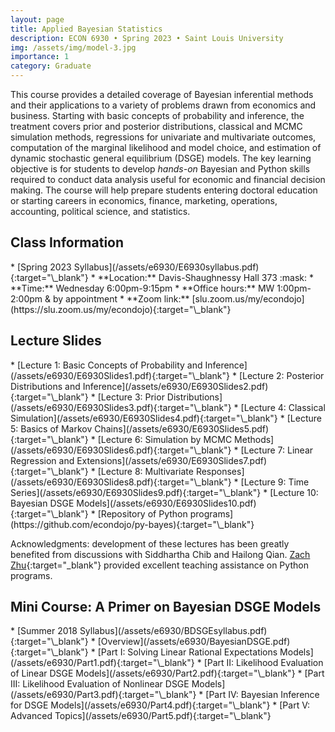 ```yaml
---
layout: page
title: Applied Bayesian Statistics
description: ECON 6930 • Spring 2023 • Saint Louis University
img: /assets/img/model-3.jpg
importance: 1
category: Graduate
---
```


This course provides a detailed coverage of Bayesian inferential methods and their applications to a variety of problems drawn from economics and business. Starting with basic concepts of probability and inference, the treatment covers prior and posterior distributions, classical and MCMC simulation methods, regressions for univariate and multivariate outcomes, computation of the marginal likelihood and model choice, and estimation of dynamic stochastic general equilibrium (DSGE) models. The key learning objective is for students to develop *hands-on* Bayesian and Python skills required to conduct data analysis useful for economic and financial decision making. The course will help prepare students entering doctoral education or starting careers in economics, finance, marketing, operations, accounting, political science, and statistics.

<div class="publications">
  <h2 class="topic">Class Information</h2>
</div>
* [Spring 2023 Syllabus](/assets/e6930/E6930syllabus.pdf){:target="\_blank"}
* **Location:** Davis-Shaughnessy Hall 373 :mask:
* **Time:** Wednesday 6:00pm-9:15pm
* **Office hours:** MW 1:00pm-2:00pm & by appointment
* **Zoom link:** [slu.zoom.us/my/econdojo](https://slu.zoom.us/my/econdojo){:target="\_blank"}

<div class="publications">
  <h2 class="topic">Lecture Slides</h2>
</div>
* [Lecture 1: Basic Concepts of Probability and Inference](/assets/e6930/E6930Slides1.pdf){:target="\_blank"}
* [Lecture 2: Posterior Distributions and Inference](/assets/e6930/E6930Slides2.pdf){:target="\_blank"}
* [Lecture 3: Prior Distributions](/assets/e6930/E6930Slides3.pdf){:target="\_blank"}
* [Lecture 4: Classical Simulation](/assets/e6930/E6930Slides4.pdf){:target="\_blank"}
* [Lecture 5: Basics of Markov Chains](/assets/e6930/E6930Slides5.pdf){:target="\_blank"}
* [Lecture 6: Simulation by MCMC Methods](/assets/e6930/E6930Slides6.pdf){:target="\_blank"}
* [Lecture 7: Linear Regression and Extensions](/assets/e6930/E6930Slides7.pdf){:target="\_blank"}
* [Lecture 8: Multivariate Responses](/assets/e6930/E6930Slides8.pdf){:target="\_blank"}
* [Lecture 9: Time Series](/assets/e6930/E6930Slides9.pdf){:target="\_blank"}
* [Lecture 10: Bayesian DSGE Models](/assets/e6930/E6930Slides10.pdf){:target="\_blank"}
* [Repository of Python programs](https://github.com/econdojo/py-bayes){:target="\_blank"}

Acknowledgments: development of these lectures has been greatly benefited from discussions with Siddhartha Chib and Hailong Qian. [Zach Zhu](https://zheliangz.github.io){:target="\_blank"} provided excellent teaching assistance on Python programs.

<div class="publications">
  <h2 class="topic">Mini Course: A Primer on Bayesian DSGE Models</h2>
</div>
* [Summer 2018 Syllabus](/assets/e6930/BDSGEsyllabus.pdf){:target="\_blank"}
* [Overview](/assets/e6930/BayesianDSGE.pdf){:target="\_blank"}
* [Part I: Solving Linear Rational Expectations Models](/assets/e6930/Part1.pdf){:target="\_blank"}
* [Part II: Likelihood Evaluation of Linear DSGE Models](/assets/e6930/Part2.pdf){:target="\_blank"}
* [Part III: Likelihood Evaluation of Nonlinear DSGE Models](/assets/e6930/Part3.pdf){:target="\_blank"}
* [Part IV: Bayesian Inference for DSGE Models](/assets/e6930/Part4.pdf){:target="\_blank"}
* [Part V: Advanced Topics](/assets/e6930/Part5.pdf){:target="\_blank"}
